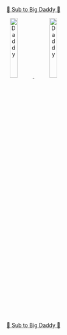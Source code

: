 <p align="center">
  <a href="https://www.youtube.com/c/RandytheSequel">
    🖤 Sub to Big Daddy 🖤
  </a>
</p>
<p align="center" width="100%">
  <a href="https://www.youtube.com/c/RandytheSequel">
  <img src="https://yt3.ggpht.com/ytc/AMLnZu_EZYS7XOy0q_9HOMMaMOSEZ6OB-85i3ABQsOE=s48-c-k-c0x00ffffff-no-rj" alt="Daddy" width="20%">
  </a>

  <a href="https://www.youtube.com/@randylive4985">
  <img src="https://yt3.googleusercontent.com/ytc/AGIKgqNXMOYjQzJgkOEwfHjZc8eJrv4V7VqtSfGiB3008w=s176-c-k-c0x00ffffff-no-rj-mo" alt="Daddy" width="20%">
  </a>
</p>
<p align="center">
  <a href="https://www.youtube.com/c/RandytheSequel">
    🖤 Sub to Big Daddy 🖤
  </a>
</p>
